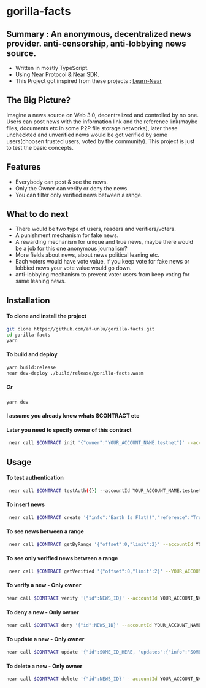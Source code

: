# gorilla-facts

## Summary : An anonymous, decentralized news provider. anti-censorship, anti-lobbying news source.
- Written in mostly TypeScript.
- Using Near Protocol & Near SDK.
- This Project got inspired from these projects : [Learn-Near]

## The Big Picture?
Imagine a news source on Web 3.0, decentralized and controlled by no one. Users can post news with the information link and the reference link(maybe files, documents etc in some P2P file storage networks), later these uncheckted and unverified news would be got verified by some users(choosen trusted users, voted by the community).
This project is just to test the basic concepts.

## Features
- Everybody can post & see the news.
- Only the Owner can verify or deny the news.
- You can filter only verified news between a range.

## What to do next
- There would be two type of users, readers and verifiers/voters.
- A punishment mechanism for fake news.
- A rewarding mechanism for unique and true news, maybe there would be a job for this one anonymous journalism?
- More fields about news, about news political leaning etc.
- Each voters would have vote value, if you keep vote for fake news or lobbied news your vote value would go down.
- anti-lobbying mechanism to prevent voter users from keep voting for same leaning news.

## Installation

#### To clone and install the project

```sh
git clone https://github.com/af-unlu/gorilla-facts.git
cd gorilla-facts
yarn
```

#### To build and deploy
```sh
yarn build:release
near dev-deploy ./build/release/gorilla-facts.wasm
```
##### Or 
```sh
yarn dev
```
#### I assume you already know whats $CONTRACT etc

#### Later you need to specify owner of this contract
```sh
 near call $CONTRACT init '{"owner":"YOUR_ACCOUNT_NAME.testnet"}' --accountId $CONTRACT
```

## Usage

#### To test authentication
```sh
 near call $CONTRACT testAuth({}) --accountId YOUR_ACCOUNT_NAME.testnet
```
#### To insert news
```sh
 near call $CONTRACT create '{"info":"Earth Is Flat!!","reference":"Trust me bro"}' --accountId YOUR_ACCOUNT_NAME.testnet
```

#### To see news between a range
```sh
 near call $CONTRACT getByRange '{"offset":0,"limit":2}' --accountId YOUR_ACCOUNT_NAME.testnet
```

#### To see only verified news between a range
```sh
 near call $CONTRACT getVerified '{"offset":0,"limit":2}' --YOUR_ACCOUNT_NAME.testnet
```

#### To verify a new - Only owner
```sh
near call $CONTRACT verify '{"id":NEWS_ID}' --accountId YOUR_ACCOUNT_NAME.testnet
```

#### To deny a new - Only owner
```sh
near call $CONTRACT deny '{"id":NEWS_ID}' --accountId YOUR_ACCOUNT_NAME.testnet
```

#### To update a new - Only owner
```sh
near call $CONTRACT update '{"id":SOME_ID_HERE, "updates":{"info":"SOMESTRING", "reference":"SOMESTRING","isTrue":false,"hasChecked":true} }' --accountId YOUR_ACCOUNT_NAME.testnet
``` 
#### To delete a new - Only owner
```sh
near call $CONTRACT delete '{"id":NEWS_ID}' --accountId YOUR_ACCOUNT_NAME.testnet
```

[//]: # (These are reference links used in the body of this note and get stripped out when the markdown processor does its job. There is no need to format nicely because it shouldn't be seen. Thanks SO - http://stackoverflow.com/questions/4823468/store-comments-in-markdown-syntax)
   [Learn-Near]: <https://github.com/orgs/Learn-NEAR/repositories?q=l1&type=all&language=typescript&sort=>

